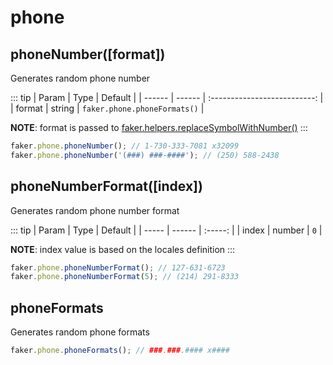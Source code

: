 # phone

## phoneNumber([format])

Generates random phone number

::: tip
| Param  | Type   |           Default            |
| ------ | ------ | :--------------------------: |
| format | string | `faker.phone.phoneFormats()` |

**NOTE**: format is passed to [faker.helpers.replaceSymbolWithNumber()](/docs/helpers.html#replacesymbolwithnumber-string-symbol)
:::

```js
faker.phone.phoneNumber(); // 1-730-333-7081 x32099
faker.phone.phoneNumber('(###) ###-####'); // (250) 588-2438
```

## phoneNumberFormat([index])

Generates random phone number format

::: tip
| Param | Type   | Default |
| ----- | ------ | :-----: |
| index | number |   `0`   |

**NOTE**: index value is based on the locales definition
:::

```js
faker.phone.phoneNumberFormat(); // 127-631-6723
faker.phone.phoneNumberFormat(5); // (214) 291-8333
```

## phoneFormats

Generates random phone formats

```js
faker.phone.phoneFormats(); // ###.###.#### x####
```